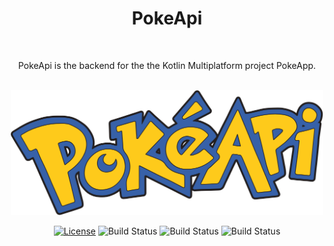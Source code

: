 <h1 align="center">PokeApi</h1></br>

<p align="center">
 PokeApi is the backend for the the Kotlin Multiplatform project PokeApp.
</p>
</br>

<div align="center">
	<img height="200" src="https://raw.githubusercontent.com/Light820/pokeapi-media/refs/heads/main/logo/pokeapi.svg">

 <a href="https://opensource.org/licenses/Apache-2.0"><img alt="License" src="https://img.shields.io/badge/License-Apache%202.0-blue.svg"/></a>
![Build Status](https://github.com/Light820/spring-template/actions/workflows/build.yml/badge.svg)
![Build Status](https://github.com/Light820/spring-template/actions/workflows/build.yml/badge.svg)
![Build Status](https://github.com/Light820/spring-template/actions/workflows/build.yml/badge.svg)
<br/>

</div>
